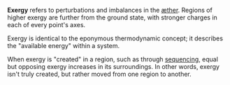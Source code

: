 **Exergy** refers to perturbations and imbalances in the [æther](<./Æther.md>). Regions of higher exergy are further from the ground state, with stronger charges in each of every point's axes.

Exergy is identical to the eponymous thermodynamic concept; it describes the "available energy" within a system.

When exergy is "created" in a region, such as through [sequencing](<./Sequencing.md>), equal but opposing exergy increases in its surroundings. In other words, exergy isn't truly created, but rather moved from one region to another.